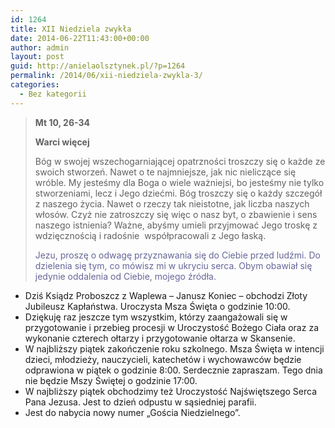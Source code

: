 ```yaml
---
id: 1264
title: XII Niedziela zwykła
date: 2014-06-22T11:43:00+00:00
author: admin
layout: post
guid: http://anielaolsztynek.pl/?p=1264
permalink: /2014/06/xii-niedziela-zwykla-3/
categories:
  - Bez kategorii
---
```

> **Mt 10, 26-34**
> 
> **Warci więcej**
> 
> Bóg w swojej wszechogarniającej opatrzności troszczy się o każde ze swoich stworzeń. Nawet o te najmniejsze, jak nic nieliczące się wróble. My jesteśmy dla Boga o wiele ważniejsi, bo jesteśmy nie tylko stworzeniami, lecz i Jego dziećmi. Bóg troszczy się o każdy szczegół z naszego życia. Nawet o rzeczy tak nieistotne, jak liczba naszych włosów. Czyż nie zatroszczy się więc o nasz byt, o zbawienie i sens naszego istnienia? Ważne, abyśmy umieli przyjmować Jego troskę z wdzięcznością i radośnie  współpracowali z Jego łaską.
> 
> <span style="color: #666699;">Jezu, proszę o odwagę przyznawania się do Ciebie przed ludźmi. Do dzielenia się tym, co mówisz mi w ukryciu serca. Obym obawiał się jedynie oddalenia od Ciebie, mojego źródła.</span>

  * Dziś Ksiądz Proboszcz z Waplewa &#8211; Janusz Koniec &#8211; obchodzi Złoty Jubileusz Kapłaństwa. Uroczysta Msza Święta o godzinie 10:00.
  * Dziękuję raz jeszcze tym wszystkim, którzy zaangażowali się w przygotowanie i przebieg procesji w Uroczystość Bożego Ciała oraz za wykonanie czterech ołtarzy i przygotowanie ołtarza w Skansenie.
  * W najbliższy piątek zakończenie roku szkolnego. Msza Święta w intencji dzieci, młodzieży, nauczycieli, katechetów i wychowawców będzie odprawiona w piątek o godzinie 8:00. Serdecznie zapraszam. Tego dnia nie będzie Mszy Świętej o godzinie 17:00.
  * W najbliższy piątek obchodzimy też Uroczystość Najświętszego Serca Pana Jezusa. Jest to dzień odpustu w sąsiedniej parafii.
  * Jest do nabycia nowy numer &#8222;Gościa Niedzielnego&#8221;.